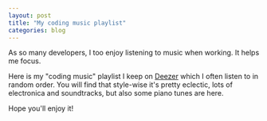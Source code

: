 ```yaml
---
layout: post
title: "My coding music playlist"
categories: blog
---
```


As so many developers, I too enjoy listening to music when working. It helps me focus.

Here is my "coding music" playlist I keep on [Deezer](http://www.deezer.com) which I often listen to in random order.
You will find that style-wise it's pretty eclectic, lots of electronica and soundtracks, but also some piano tunes are here.

Hope you'll enjoy it!

<script>
	(function(d, s, id) { 
	var js, djs = d.getElementsByTagName(s)[0];
	if (d.getElementById(id)) return; 
	js = d.createElement(s); js.id = id; 
	js.src = "http://cdn-files.deezer.com/js/widget/loader.js"; 
	 djs.parentNode.insertBefore(js, djs);
}(document, "script", "deezer-widget-loader"));</script>

<div class="deezer-widget-player" data-src="http://www.deezer.com/plugins/player?format=classic&autoplay=false&playlist=true&width=700&height=350&color=007FEB&layout=dark&size=medium&type=playlist&id=1361257125" data-scrolling="no" data-frameborder="0" data-allowTransparency="true" data-width="700" data-height="240"></div>
